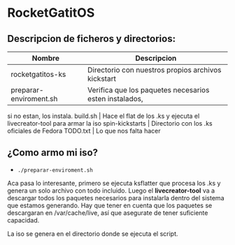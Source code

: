 RocketGatitOS
============

Descripcion de ficheros y directorios:
-----------------

Nombre | Descripcion
-------|-----------
rocketgatitos-ks | Directorio con nuestros propios archivos kickstart
preparar-enviroment.sh | Verifica que los paquetes necesarios esten instalados,
si no estan, los instala.
build.sh | Hace el flat de los .ks y ejecuta el livecreator-tool para armar la
iso
spin-kickstarts | Directorio con los .ks oficiales de Fedora
TODO.txt | Lo que nos falta hacer


¿Como armo mi iso?
-----------------
* `./preparar-enviroment.sh`

Aca pasa lo interesante, primero se ejecuta ksflatter que procesa los .ks
y genera un solo archivo con todo incluido.
Luego el __livecreator-tool__ va a descargar todos los paquetes necesarios para
instalarla dentro del sistema que estamos generando. Hay que tener en cuenta que
los paquetes se descargaran en /var/cache/live, así que asegurate de tener
suficiente capacidad.

La iso se genera en el directorio donde se ejecuta el script.
